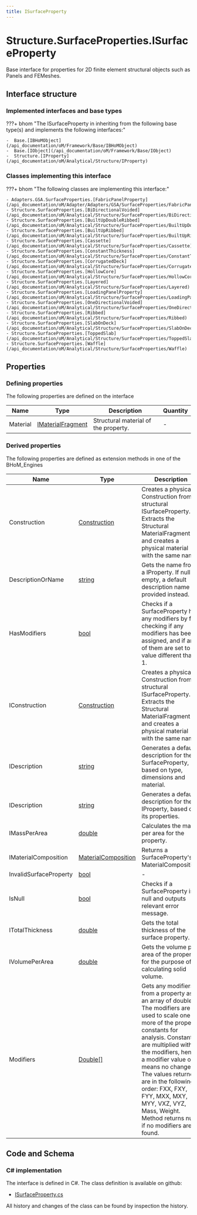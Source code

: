 ```yaml
---
title: ISurfaceProperty
---
```


# Structure.SurfaceProperties.ISurfaceProperty

Base interface for properties for 2D finite element structural objects such as Panels and FEMeshes.

## Interface structure

### Implemented interfaces and base types

???+ bhom "The ISurfaceProperty in inheriting from the following base type(s) and implements the following interfaces:"

    -  Base.[IBHoMObject](/api_documentation/oM/Framework/Base/IBHoMObject)
    -  Base.[IObject](/api_documentation/oM/Framework/Base/IObject)
    -  Structure.[IProperty](/api_documentation/oM/Analytical/Structure/IProperty)


### Classes implementing this interface

???+ bhom "The following classes are implementing this interface:"

    - Adapters.GSA.SurfaceProperties.[FabricPanelProperty](/api_documentation/oM/Adapter/Adapters/GSA/SurfaceProperties/FabricPanelProperty)
    - Structure.SurfaceProperties.[BiDirectionalVoided](/api_documentation/oM/Analytical/Structure/SurfaceProperties/BiDirectionalVoided)
    - Structure.SurfaceProperties.[BuiltUpDoubleRibbed](/api_documentation/oM/Analytical/Structure/SurfaceProperties/BuiltUpDoubleRibbed)
    - Structure.SurfaceProperties.[BuiltUpRibbed](/api_documentation/oM/Analytical/Structure/SurfaceProperties/BuiltUpRibbed)
    - Structure.SurfaceProperties.[Cassette](/api_documentation/oM/Analytical/Structure/SurfaceProperties/Cassette)
    - Structure.SurfaceProperties.[ConstantThickness](/api_documentation/oM/Analytical/Structure/SurfaceProperties/ConstantThickness)
    - Structure.SurfaceProperties.[CorrugatedDeck](/api_documentation/oM/Analytical/Structure/SurfaceProperties/CorrugatedDeck)
    - Structure.SurfaceProperties.[HollowCore](/api_documentation/oM/Analytical/Structure/SurfaceProperties/HollowCore)
    - Structure.SurfaceProperties.[Layered](/api_documentation/oM/Analytical/Structure/SurfaceProperties/Layered)
    - Structure.SurfaceProperties.[LoadingPanelProperty](/api_documentation/oM/Analytical/Structure/SurfaceProperties/LoadingPanelProperty)
    - Structure.SurfaceProperties.[OneDirectionalVoided](/api_documentation/oM/Analytical/Structure/SurfaceProperties/OneDirectionalVoided)
    - Structure.SurfaceProperties.[Ribbed](/api_documentation/oM/Analytical/Structure/SurfaceProperties/Ribbed)
    - Structure.SurfaceProperties.[SlabOnDeck](/api_documentation/oM/Analytical/Structure/SurfaceProperties/SlabOnDeck)
    - Structure.SurfaceProperties.[ToppedSlab](/api_documentation/oM/Analytical/Structure/SurfaceProperties/ToppedSlab)
    - Structure.SurfaceProperties.[Waffle](/api_documentation/oM/Analytical/Structure/SurfaceProperties/Waffle)


## Properties



### Defining properties

The following properties are defined on the interface

| Name             | Type             | Description      | Quantity         |
|------------------|------------------|------------------|------------------|
| Material | [IMaterialFragment](/api_documentation/oM/Analytical/Structure/MaterialFragments/IMaterialFragment) | Structural material of the property. | - |


### Derived properties

The following properties are defined as extension methods in one of the BHoM_Engines

| Name             | Type             | Description      | Quantity         | Engine           |
|------------------|------------------|------------------|------------------|------------------|
| Construction | [Construction](/api_documentation/oM/Physical/Physical/Constructions/Construction) | Creates a physical Construction from a structural ISurfaceProperty. Extracts the Structural MaterialFragment and creates a physical material with the same name. | - | Structure_Engine |
| DescriptionOrName | [string](https://learn.microsoft.com/en-us/dotnet/api/System.String?view=netstandard-2.0) | Gets the name from a IProperty. If null or empty, a default description name is provided instead. | - | Structure_Engine |
| HasModifiers | [bool](https://learn.microsoft.com/en-us/dotnet/api/System.Boolean?view=netstandard-2.0) | Checks if a SurfaceProperty has any modifiers by first checking if any modifiers has been assigned, and if any of them are set to a value different than 1. | - | Structure_Engine |
| IConstruction | [Construction](/api_documentation/oM/Physical/Physical/Constructions/Construction) | Creates a physical Construction from a structural ISurfaceProperty. Extracts the Structural MaterialFragment and creates a physical material with the same name. | - | Structure_Engine |
| IDescription | [string](https://learn.microsoft.com/en-us/dotnet/api/System.String?view=netstandard-2.0) | Generates a default description for the SurfaceProperty, based on type, dimensions and material. | - | Structure_Engine |
| IDescription | [string](https://learn.microsoft.com/en-us/dotnet/api/System.String?view=netstandard-2.0) | Generates a default description for the IProperty, based on its properties. | - | Structure_Engine |
| IMassPerArea | [double](https://learn.microsoft.com/en-us/dotnet/api/System.Double?view=netstandard-2.0) | Calculates the mass per area for the property. | [MassPerUnitArea](/api_documentation/oM/Dimensional/Quantities/Attributes/MassPerUnitArea) [kg/m²] | Structure_Engine |
| IMaterialComposition | [MaterialComposition](/api_documentation/oM/Physical/Physical/Materials/MaterialComposition) | Returns a SurfaceProperty's MaterialComposition. | - | Structure_Engine |
| InvalidSurfaceProperty | [bool](https://learn.microsoft.com/en-us/dotnet/api/System.Boolean?view=netstandard-2.0) | - | - | Lusas_Engine |
| IsNull | [bool](https://learn.microsoft.com/en-us/dotnet/api/System.Boolean?view=netstandard-2.0) | Checks if a SurfaceProperty is null and outputs relevant error message. | - | Structure_Engine |
| ITotalThickness | [double](https://learn.microsoft.com/en-us/dotnet/api/System.Double?view=netstandard-2.0) | Gets the total thickness of the surface property. | [Length](/api_documentation/oM/Dimensional/Quantities/Attributes/Length) [m] | Structure_Engine |
| IVolumePerArea | [double](https://learn.microsoft.com/en-us/dotnet/api/System.Double?view=netstandard-2.0) | Gets the volume per area of the property for the purpose of calculating solid volume. | [Length](/api_documentation/oM/Dimensional/Quantities/Attributes/Length) [m] | Structure_Engine |
| Modifiers | [Double[]](https://learn.microsoft.com/en-us/dotnet/api/System.Double[]?view=netstandard-2.0) | Gets any modifiers from a property as an array of doubles. The modifiers are used to scale one or more of the property constants for analysis. Constants are multiplied with the modifiers, hence a modifier value of 1 means no change. <br>The values returned are in the following order: FXX, FXY, FYY, MXX, MXY, MYY, VXZ, VYZ, Mass, Weight. Method returns null if no modifiers are found. | - | Structure_Engine |


## Code and Schema

### C# implementation

The interface is defined in C#. The class definition is available on github:

- [ISurfaceProperty.cs](https://github.com/BHoM/BHoM/blob/develop/Structure_oM/SurfaceProperties\ISurfaceProperty.cs)

All history and changes of the class can be found by inspection the history.
